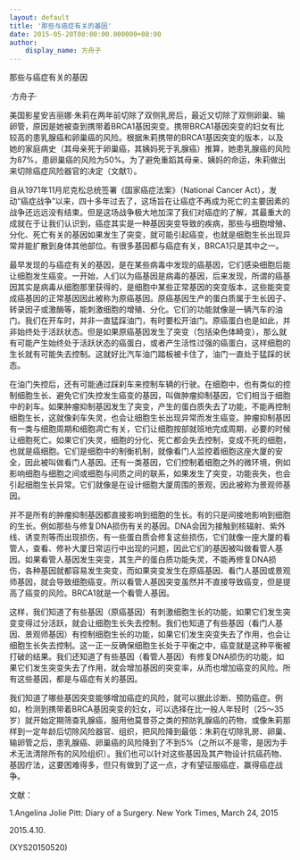 ```yaml
---
layout: default
title: '那些与癌症有关的基因'
date: 2015-05-20T00:00:00.000000+08:00
author:
    display_name: 方舟子
---
```


那些与癌症有关的基因

·方舟子·

美国影星安吉丽娜·朱莉在两年前切除了双侧乳房后，最近又切除了双侧卵巢、输卵管，原因是她被查到携带着BRCA1基因突变。携带BRCA1基因突变的妇女有比较高的患乳腺癌和卵巢癌的风险。根据朱莉携带的BRCA1基因突变的版本，以及她的家庭病史（其母亲死于卵巢癌，其姨妈死于乳腺癌）推算，她患乳腺癌的风险为87%，患卵巢癌的风险为50%。为了避免重蹈其母亲、姨妈的命运，朱莉做出来切除癌症风险器官的决定（文献1）。

自从1971年11月尼克松总统签署《国家癌症法案》（National Cancer Act），发动“癌症战争”以来，四十多年过去了，这场旨在让癌症不再成为死亡的主要因素的战争还远远没有结束。但是这场战争极大地加深了我们对癌症的了解，其最重大的成就在于让我们认识到，癌症其实是一种基因突变导致的疾病，那些与细胞增殖、分化、死亡有关的基因如果发生了突变，就可能引起癌变，也就是细胞生长出现异常并能扩散到身体其他部位。有很多基因都与癌症有关，BRCA1只是其中之一。

最早发现的与癌症有关的基因，是在某些病毒中发现的癌基因，它们感染细胞后能让细胞发生癌变。一开始，人们以为癌基因是病毒的基因，后来发现，所谓的癌基因其实是病毒从细胞那里获得的，是细胞中某些正常基因的突变版本，这些能突变成癌基因的正常基因因此被称为原癌基因。原癌基因生产的蛋白质属于生长因子、转录因子或激酶等，能刺激细胞的增殖、分化。它们的功能就像是一辆汽车的油门。我们在开车时，并非一直猛踩油门，有时要松开油门。原癌蛋白也是如此，并非始终处于活跃状态。但是如果原癌基因发生了突变（包括染色体畸变），那么就有可能产生始终处于活跃状态的癌蛋白，或者产生活性过强的癌蛋白，这样细胞的生长就有可能失去控制。这就好比汽车油门踏板被卡住了，油门一直处于猛踩的状态。

在油门失控后，还有可能通过踩刹车来控制车辆的行驶。在细胞中，也有类似的控制细胞生长、避免它们失控发生癌变的基因，叫做肿瘤抑制基因，它们相当于细胞中的刹车。如果肿瘤抑制基因发生了突变，产生的蛋白质失去了功能，不能再控制细胞生长，这就像刹车失灵，也会让细胞生长出现异常而发生癌变。肿瘤抑制基因有一类与细胞周期和细胞凋亡有关，它们让细胞按部就班地完成周期，必要的时候让细胞死亡。如果它们失灵，细胞的分化、死亡都会失去控制，变成不死的细胞，也就是癌细胞。它们是细胞中的制衡机制，就像看门人监控着细胞这座大厦的安全，因此被叫做看门人基因。还有一类基因，它们控制着细胞之外的微环境，例如影响细胞与细胞之间或细胞与间质之间的联系，如果发生了突变，功能丧失，也会引起细胞生长异常。它们就像是在设计细胞大厦周围的景观，因此被称为景观师基因。

并不是所有的肿瘤抑制基因都直接影响到细胞的生长。有的只是间接地影响到细胞的生长。例如那些与修复DNA损伤有关的基因。DNA会因为接触到核辐射、紫外线、诱变剂等而出现损伤，有一些蛋白质会修复这些损伤，它们就像一座大厦的看管人，查看、修补大厦日常运行中出现的问题，因此它们的基因被叫做看管人基因。如果看管人基因发生突变，其生产的蛋白质功能失灵，不能再修复DNA损伤，各种基因就都容易发生突变，而如果突变发生在原癌基因、看门人基因或景观师基因，就会导致细胞癌变。所以看管人基因突变虽然并不直接导致癌变，但是提高了癌变的风险。BRCA1就是一个看管人基因。

这样，我们知道了有些基因（原癌基因）有刺激细胞生长的功能，如果它们发生突变变得过分活跃，就会让细胞生长失去控制。我们也知道了有些基因（看门人基因、景观师基因）有控制细胞生长的功能，如果它们发生突变失去了作用，也会让细胞生长失去控制。这一正一反确保细胞生长处于平衡之中，癌变就是这种平衡被打破的结果。我们还知道了有些基因（看管人基因）有修复DNA损伤的功能，如果它们发生突变失去了作用，就会增加基因的突变率，从而也增加癌变的风险。所有这些基因，都是与癌症有关的基因。

我们知道了哪些基因突变能够增加癌症的风险，就可以据此诊断、预防癌症。例如，检测到携带着BRCA基因突变的妇女，可以选择在比一般人年轻时（25～35岁）就开始定期筛查乳腺癌，服用他莫昔芬之类的预防乳腺癌的药物，或像朱莉那样到一定年龄后切除风险器官、组织，把风险降到最低：朱莉在切除乳房、卵巢、输卵管之后，患乳腺癌、卵巢癌的风险降到了不到5%（之所以不是零，是因为手术无法清除所有的风险组织）。我们也可以针对这些基因及其产物设计抗癌药物、基因疗法，这要困难得多，但只有做到了这一点，才有望征服癌症，赢得癌症战争。

文献：

1.Angelina Jolie Pitt: Diary of a Surgery. New York Times, March 24, 2015

2015.4.10.

(XYS20150520)


